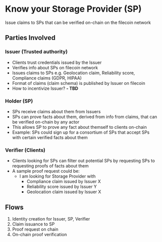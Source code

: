 # Know your Storage Provider (SP)

Issue claims to SPs that can be verified on-chain on the filecoin network

## Parties Involved

### Issuer (Trusted authority)

- Clients trust credentials issued by the Issuer
- Verifies info about SPs on filecoin network
- Issues claims to SPs e.g. Geolocation claim, Reliability score, Compliance
  claims (GDPR, HIPAA)
- Format of claims (claim schema) is published by Issuer on filecoin
- How to incentivize Issuer? **- TBD**

### Holder (SP)

- SPs receive claims about them from Issuers
- SPs can prove facts about them, derived from info from claims, that can be
  verified on-chain by any actor
- This allows SP to prove any fact about themself to clients on-chain
- Example: SPs could sign up for a consortium of SPs that accept SPs with
  certain verified facts about them 

### Verifier (Clients)
- Clients looking for SPs can filter out potential SPs by requesting SPs to
  requesting proofs of facts about them
- A sample proof request could be:
  - I am looking for Storage Provider with
    - Compliance claim issued by Issuer X
    - Reliability score issued by Issuer Y
    - Geolocation claim issued by Issuer X

## Flows

1. Identity creation for Issuer, SP, Verifier
2. Claim issuance to SP
3. Proof request on chain
3. On-chain proof verification
